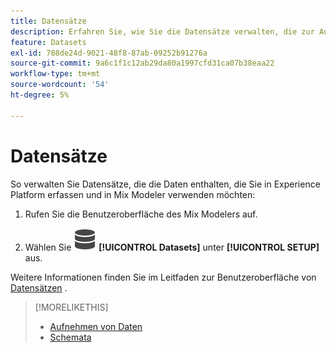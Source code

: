 ```yaml
---
title: Datensätze
description: Erfahren Sie, wie Sie die Datensätze verwalten, die zur Aufnahme von Daten in Mix Modeler erforderlich sind.
feature: Datasets
exl-id: 788de24d-9021-48f8-87ab-09252b91276a
source-git-commit: 9a6c1f1c12ab29da80a1997cfd31ca07b38eaa22
workflow-type: tm+mt
source-wordcount: '54'
ht-degree: 5%

---
```


# Datensätze

So verwalten Sie Datensätze, die die Daten enthalten, die Sie in Experience Platform erfassen und in Mix Modeler verwenden möchten:

1. Rufen Sie die Benutzeroberfläche des Mix Modelers auf.

1. Wählen Sie ![Data](/help/assets/icons/Data.svg) **[!UICONTROL Datasets]** unter **[!UICONTROL SETUP]** aus.

Weitere Informationen finden Sie im Leitfaden zur Benutzeroberfläche von [Datensätzen](https://experienceleague.adobe.com/docs/experience-platform/catalog/datasets/user-guide.html?lang=en) .

>[!MORELIKETHIS]
>
>* [Aufnehmen von Daten](overview.md)
>* [Schemata](schemas.md)
